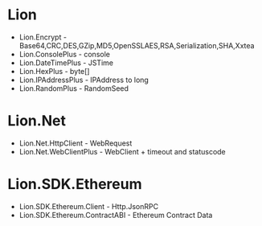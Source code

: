 # Lion
* Lion.Encrypt - Base64,CRC,DES,GZip,MD5,OpenSSLAES,RSA,Serialization,SHA,Xxtea
* Lion.ConsolePlus - console
* Lion.DateTimePlus - JSTime
* Lion.HexPlus - byte[]
* Lion.IPAddressPlus - IPAddress to long
* Lion.RandomPlus - RandomSeed

# Lion.Net
* Lion.Net.HttpClient - WebRequest
* Lion.Net.WebClientPlus - WebClient + timeout and statuscode

# Lion.SDK.Ethereum
* Lion.SDK.Ethereum.Client - Http.JsonRPC
* Lion.SDK.Ethereum.ContractABI - Ethereum Contract Data

 